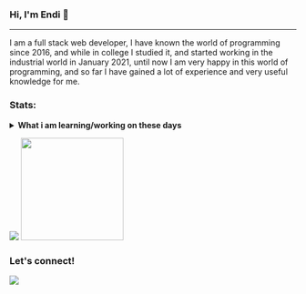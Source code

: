 ### Hi, I'm Endi 👋 
<hr>

I am a full stack web developer, 
I have known the world of programming since 2016, and while in college I studied it, and started working in the industrial world in January 2021, until now I am very happy in this world of programming, and so far I have gained a lot of experience and very useful knowledge for me.

### Stats:
<details>
 <summary><strong>What i am learning/working on these days</strong></summary>
    - 🔭 I’m currently working on Golang </br>
    - 🌱 I’m currently learning Flutter</br>
    - 👯 I’m looking to collaborate on Automation Project, Mobile Apps. </br>
    - 🤔 I’m looking for help with master of programming. hehe </br>
    - 💬 Ask me about anything.</br>
    - 📫 How to reach me: <a href="mailto:goodfe@yahoo.com">Email me!</a>  </br>
    - 😄 Pronouns: He/Him </br>
    - ⚡ Fun fact: ... </br>
</details>
<p>
    <img src="https://github-readme-stats.vercel.app/api?username=bagusfe&hide=contribs,prs&show_icons=true&hide_border=true&title_color=000" />
    <img src="https://github-readme-stats.vercel.app/api/top-langs/?username=bagusfe&layout=compact" height=180 />
</p>

### Let's connect!
<p>
    <a href="https://www.linkedin.com/in/endi-julian" target="blank"><img src="https://img.shields.io/badge/Endi_Julian-30302f?style=flat&logo=linkedin" /></a>
<!--     <a href="https://www.instagram.com/@endi_julian" target="blank"><img alt="YouTube Channel Views" src="https://img.shields.io/youtube/channel/views/endijulian?style=social"></a> -->
</p>
